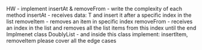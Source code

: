 HW - implement insertAt & removeFrom - write the complexity of each method
insertAt - receives data: T and insert it after a specific index in the list
removeItem - removes an item in specific index
removeFrom - receives an index in the list and removes all the list items from this index until the end
Implmenet class DoublyList - and inside this class implement: insertItem, removeItem
please cover all the edge cases